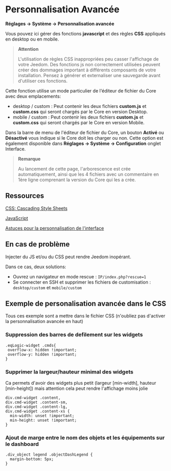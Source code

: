# Personnalisation Avancée
**Réglages → Système → Personnalisation avancée**

Vous pouvez ici gérer des fonctions **javascript** et des règles **CSS** appliqués en desktop ou en mobile.

> **Attention**
>
> L'utilisation de règles CSS inappropriées peu casser l'affichage de votre Jeedom. Des fonctions js non correctement utilisées peuvent créer des dommages important à différents composants de votre installation. Pensez à générer et externaliser une sauvegarde avant d'utiliser ces fonctions.

Cette fonction utilise un mode particulier de l'éditeur de fichier du Core avec deux emplacements:

- desktop / custom : Peut contenir les deux fichiers **custom.js** et **custom.css** qui seront chargés par le Core en version Desktop.
- mobile / custom : Peut contenir les deux fichiers **custom.js** et **custom.css** qui seront chargés par le Core en version Mobile.

Dans la barre de menu de l'éditeur de fichier du Core, un bouton **Activé** ou **Désactivé** vous indique si le Core doit les charger ou non. Cette option est également disponible dans **Réglages → Système → Configuration** onglet Interface.

> **Remarque**
>
> Au lancement de cette page, l'arborescence est crée automatiquement, ainsi que les 4 fichiers avec un commentaire en 1ère ligne comprenant la version du Core qui les a crée.

## Ressources

[CSS: Cascading Style Sheets](https://developer.mozilla.org/en-US/docs/Web/CSS)

[JavaScript](https://developer.mozilla.org/en-US/docs/Web/JavaScript)

[Astuces pour la personnalisation de l'interface](https://kiboost.github.io/jeedom_docs/jeedomV4Tips/Interface/)

## En cas de problème

Injecter du JS et/ou du CSS peut rendre Jeedom inopérant.

Dans ce cas, deux solutions:

- Ouvrez un navigateur en mode rescue : `IP/index.php?rescue=1`
- Se connecter en SSH et supprimer les fichiers de customisation : `desktop/custom` et `mobile/custom`

## Exemple de personalisation avancée dans le CSS

Tous ces exemple sont a mettre dans le fichier CSS (n'oubliez pas d'activer la personnalisation avancée en haut)

### Suppression des barres de defilement sur les widgets

```
.eqLogic-widget .cmds{
 overflow-x: hidden !important;
 overflow-y: hidden !important;
}
```

### Supprimer la largeur/hauteur minimal des widgets

Ca permets d'avoir des widgets plus petit (largeur [min-width], hauteur [min-height]) mais attention cela peut rendre l'affichage moins jolie

```
div.cmd-widget .content,
div.cmd-widget .content-sm,
div.cmd-widget .content-lg,
div.cmd-widget .content-xs {
  min-width: unset !important;
  min-height: unset !important;
}
```

### Ajout de marge entre le nom des objets et les équipements sur le dashboard 

```
.div_object legend .objectDashLegend {
  margin-bottom: 5px;
}
```
